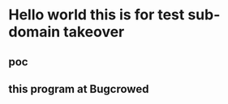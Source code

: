 <h1> Hello world this is for test sub-domain takeover </h1>
<h2>poc</h2>
<h2>this program at Bugcrowed</h2>
